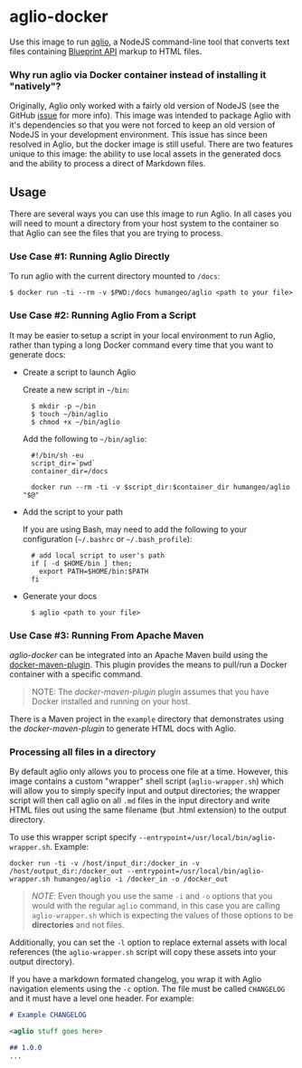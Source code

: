 # aglio-docker

Use this image to run [aglio](https://github.com/danielgtaylor/aglio), a NodeJS
command-line tool that converts text files containing [Blueprint
API](https://apiblueprint.org/) markup to HTML files.

### Why run aglio via Docker container instead of installing it "natively"?

Originally, Aglio only worked with a fairly old version of NodeJS (see the
GitHub [issue](https://github.com/danielgtaylor/aglio/issues/172) for more
info). This image was intended to package Aglio with it's dependencies so that
you were not forced to keep an old version of NodeJS in your development
environment. This issue has since been resolved in Aglio, but the docker image
is still useful. There are two features unique to this image: the ability to use
local assets in the generated docs and the ability to process a direct of
Markdown files.


## Usage

There are several ways you can use this image to run Aglio. In all cases you
will need to mount a directory from your host system to the container so that
Aglio can see the files that you are trying to process.


### Use Case #1: Running Aglio Directly

To run aglio with the current directory mounted to `/docs`:

    $ docker run -ti --rm -v $PWD:/docs humangeo/aglio <path to your file>


### Use Case #2: Running Aglio From a Script

It may be easier to setup a script in your local environment to run Aglio,
rather than typing a long Docker command every time that you want to generate
docs:

* Create a script to launch Aglio

    Create a new script in `~/bin`:

        $ mkdir -p ~/bin
        $ touch ~/bin/aglio
        $ chmod +x ~/bin/aglio

    Add the following to `~/bin/aglio`:

        #!/bin/sh -eu
        script_dir=`pwd`
        container_dir=/docs

        docker run --rm -ti -v $script_dir:$container_dir humangeo/aglio "$@"


* Add the script to your path

    If you are using Bash, may need to add the following to your configuration
    (`~/.bashrc` or `~/.bash_profile`):

        # add local script to user's path
        if [ -d $HOME/bin ] then;
          export PATH=$HOME/bin:$PATH
        fi

* Generate your docs

        $ aglio <path to your file>


### Use Case #3: Running From Apache Maven

*aglio-docker* can be integrated into an Apache Maven build using the
[docker-maven-plugin](https://github.com/rhuss/docker-maven-plugin). This plugin
provides the means to pull/run a Docker container with a specific command.

> NOTE: The *docker-maven-plugin* plugin assumes that you have Docker installed
> and running on your host.

There is a Maven project in the `example` directory that demonstrates using the
*docker-maven-plugin* to generate HTML docs with Aglio.


### Processing all files in a directory

By default aglio only allows you to process one file at a time. However, this
image contains a custom "wrapper" shell script (`aglio-wrapper.sh`) which will
allow you to simply specify input and output directories; the wrapper script
will then call aglio on all `.md` files in the input directory and write HTML
files out using the same filename (but .html extension) to the output directory.

To use this wrapper script specify
`--entrypoint=/usr/local/bin/aglio-wrapper.sh`. Example:

```
docker run -ti -v /host/input_dir:/docker_in -v /host/output_dir:/docker_out --entrypoint=/usr/local/bin/aglio-wrapper.sh humangeo/aglio -i /docker_in -o /docker_out
```

> *NOTE*: Even though you use the same `-i` and `-o` options that you would with
> the regular `aglio` command, in this case you are calling `aglio-wrapper.sh`
> which is expecting the values of those options to be **directories** and not
> files.

Additionally, you can set the `-l` option to replace external assets with local
references (the `aglio-wrapper.sh` script will copy these assets into your
output directory).

If you have a markdown formated changelog, you wrap it with Aglio navigation
elements using the `-c` option. The file must be called `CHANGELOG` and it must
have a level one header. For example:

```md
# Example CHANGELOG

<aglio stuff goes here>

## 1.0.0
...
```
